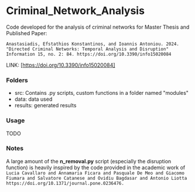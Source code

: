 # Criminal_Network_Analysis
Code developed for the analysis of criminal networks for Master Thesis and Published Paper:

```Anastasiadis, Efstathios Konstantinos, and Ioannis Antoniou. 2024. "Directed Criminal Networks: Temporal Analysis and Disruption" Information 15, no. 2: 84. https://doi.org/10.3390/info15020084```

LINK: [https://doi.org/10.3390/info15020084]

### Folders
- src: Contains .py scripts, custom functions in a folder named "modules"
- data: data used
- results: generated results

### Usage
TODO


### Notes
A large amount of the **n_removal.py** script (especially the disruption function) is heavily inspired by the code provided in the academic work of
  ```Lucia Cavallaro and Annamaria Ficara and Pasquale De Meo and Giacomo Fiumara and Salvatore Catanese and Ovidiu Bagdasar and Antonio Liotta https://doi.org/10.1371/journal.pone.0236476.```
